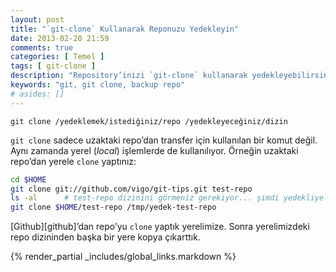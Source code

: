 ```yaml
---
layout: post
title: "`git-clone` Kullanarak Reponuzu Yedekleyin"
date: 2013-02-20 21:59
comments: true
categories: [ Temel ]
tags: [ git-clone ]
description: "Repository’inizi `git-clone` kullanarak yedekleyebilirsiniz."
keywords: "git, git clone, backup repo"
# asides: []
---
```


    git clone /yedeklemek/istediğiniz/repo /yedekleyeceğiniz/dizin

<!-- more -->
`git clone` sadece uzaktaki repo’dan transfer için kullanılan bir komut değil.
Aynı zamanda yerel (*local*) işlemlerde de kullanılıyor. Örneğin uzaktaki
repo’dan yerele `clone` yaptınız:

```bash
cd $HOME
git clone git://github.com/vigo/git-tips.git test-repo
ls -al      # test-repo dizinini görmeniz gerekiyor... şimdi yedekliyelim...
git clone $HOME/test-repo /tmp/yedek-test-repo
```

[Github][github]’dan repo’yu `clone` yaptık yerelimize. Sonra yerelimizdeki
repo dizininden başka bir yere kopya çıkarttık.

{% render_partial _includes/global_links.markdown %}
